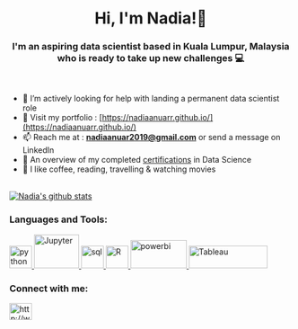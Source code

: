 <h1 align="center"> Hi, I'm Nadia!👋 </h1>

<h3 align="center">I'm an aspiring data scientist based in Kuala Lumpur, Malaysia who is ready to take up new challenges 💻 </h3>

<br />

- 🤔 I’m actively looking for help with landing a permanent data scientist role
- 💬 Visit my portfolio : [https://nadiaanuarr.github.io/](https://nadiaanuarr.github.io/)
- 📫 Reach me at : **nadiaanuar2019@gmail.com** or send a message on LinkedIn
- 📜 An overview of my completed [certifications](https://github.com/nadiaanuarr/certificates/blob/main/README.md) in Data Science
- 🤍 I like coffee, reading, travelling & watching movies

<br />

<a href="https://github.com/nadiaanuarr/github-readme-stats">
  <img align="center" src="https://github-readme-stats.vercel.app/api?username=nadiaanuarr&show_icons=true&include_all_commits=true&theme=material-lighter" alt="Nadia's github stats" />
</a>

<br />

<h3 align="left">Languages and Tools: </h3>
<p align="left"> <a href="https://www.python.org" target="_blank"> <img src="https://upload.wikimedia.org/wikipedia/commons/thumb/c/c3/Python-logo-notext.svg/1200px-Python-logo-notext.svg.png" alt="python" width="40" height="40"/> </a> <a href="https://www.jupyter.org/" target="_blank"> <img src="https://jupyter.org/assets/nav_logo.svg" alt="Jupyter" width="80" height="60"/> </a> <a href="https://en.wikipedia.org/wiki/SQL" target="_blank"> <img src="https://www.google.com/url?sa=i&url=https%3A%2F%2Fwww.cleanpng.com%2Fpng-sql-computer-icons-database-1673875%2F&psig=AOvVaw0cb-Fc-oK-gZMlf3kPwiKi&ust=1632501531511000&source=images&cd=vfe&ved=0CAsQjRxqFwoTCIDrkK3ElfMCFQAAAAAdAAAAABAJ" alt="sql" width="40" height="40"/> </a> <a href="https://www.r-project.org/about.html" target="_blank"> <img src="https://www.r-project.org/Rlogo.png" alt="R" width="40" height="40"/> </a> <a href="https://www.powerbi.com/" target="_blank"> <img src="https://powerbi.microsoft.com/pictures/application-logos/svg/powerbi.svg" alt="powerbi" width="100" height="50"/> </a> <a href="https://www.tableau.com/" target="_blank"> <img src="https://www.tableau.com/themes/custom/tableau_www/logo.png" alt="Tableau" width="140" height="40"/> </a> </a> </p>


<p align="left">
<h3 align="left">Connect with me: </h3>
<a href="http://www.linkedin.com/in/nadiaanuarr" target="blank"><img align="center" src="https://cdn.jsdelivr.net/npm/simple-icons@3.0.1/icons/linkedin.svg" alt="http://www.linkedin.com/in/nadiaanuarr" height="30" width="40" /></a>
</p>
